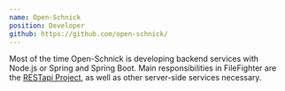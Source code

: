 ```yaml
---
name: Open-Schnick
position: Developer
github: https://github.com/open-schnick/
---
```

Most of the time Open-Schnick is developing backend services with Node.js or Spring and Spring Boot.
Main responsibilities in FileFighter are the [RESTapi Project](https://github.com/FileFighter/RestApi), as well as other server-side services necessary.